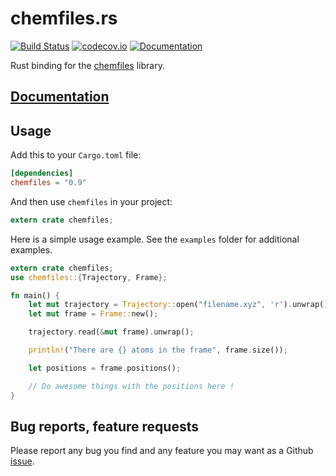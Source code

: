# chemfiles.rs

[![Build Status](https://travis-ci.org/chemfiles/chemfiles.rs.svg?branch=master)](https://travis-ci.org/chemfiles/chemfiles.rs)
[![codecov.io](https://codecov.io/github/chemfiles/chemfiles.rs/coverage.svg?branch=master)](https://codecov.io/github/chemfiles/chemfiles.rs?branch=master)
[![Documentation](https://img.shields.io/badge/docs-latest-brightgreen.svg)](http://chemfiles.org/chemfiles.rs/)

Rust binding for the [chemfiles](https://github.com/chemfiles/chemfiles)
library.

## [Documentation](http://chemfiles.org/chemfiles.rs/)

## Usage

Add this to your `Cargo.toml` file:

```toml
[dependencies]
chemfiles = "0.9"
```

And then use `chemfiles` in your project:

```rust
extern crate chemfiles;
```

Here is a simple usage example. See the `examples` folder for additional
examples.

```rust
extern crate chemfiles;
use chemfiles::{Trajectory, Frame};

fn main() {
    let mut trajectory = Trajectory::open("filename.xyz", 'r').unwrap();
    let mut frame = Frame::new();

    trajectory.read(&mut frame).unwrap();

    println!("There are {} atoms in the frame", frame.size());

    let positions = frame.positions();

    // Do awesome things with the positions here !
}
```

## Bug reports, feature requests

Please report any bug you find and any feature you may want as a Github [issue].

[issue]: https://github.com/chemfiles/chemfiles.rs/issues/new
